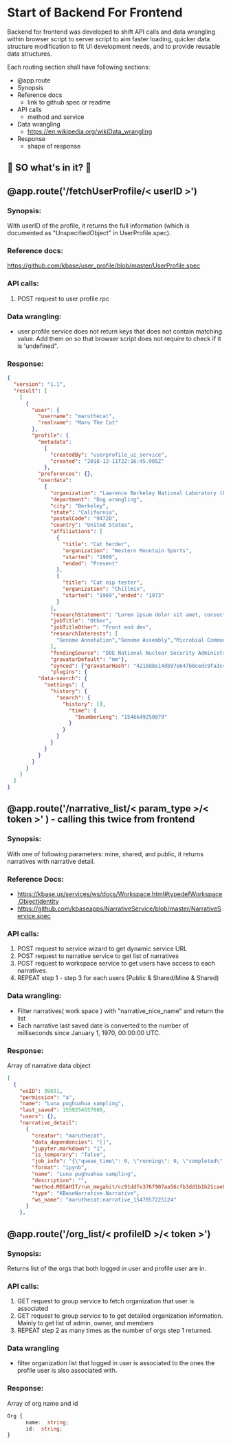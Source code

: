 # Start of Backend For Frontend

Backend for frontend was developed to shift API calls and data wrangling within browser script to server script to aim faster loading, quicker data structure modification to fit UI development needs, and to provide reusable data structures.

Each routing section shall have following sections:

- @app.route
- Synopsis
- Reference docs
  - link to github spec or readme
- API calls
  - method and service
- Data wrangling
  - https://en.wikipedia.org/wikiData_wrangling
- Response
  - shape of response

## 🍔 SO what's in it? 🍱

## @app.route('/fetchUserProfile/< userID >')

### Synopsis:
With userID of the profile, it returns the full information (which is documented as "UnspecifiedObject" in UserProfile.spec).

### Reference docs:

https://github.com/kbase/user_profile/blob/master/UserProfile.spec

### API calls:

1. POST request to user profile rpc

### Data wrangling:

- user profile service does not return keys that does not contain matching value. Add them on so that browser script does not require to check if it is 'undefined".

### Response:

```json
{
  "version": "1.1",
  "result": [
    [
      {
        "user": {
          "username": "maruthecat",
          "realname": "Maru The Cat"
        },
        "profile": {
          "metadata":
            {
              "createdBy": "userprofile_ui_service",
              "created": "2018-12-11T22:16:45.905Z"
            },
          "preferences": {},
          "userdata":
            {
              "organization": "Lawrence Berkeley National Laboratory (LBNL)",
              "department": "Dog wrangling",
              "city": "Berkeley",
              "state": "California",
              "postalCode": "94720",
              "country": "United States",
              "affiliations": [
                {
                  "title": "Cat herder",
                  "organization": "Western Mountain Sports",
                  "started": "1969",
                  "ended": "Present"
                },
                {
                  "title": "Cat nip tester",
                  "organization": "Chillmix",
                  "started": "1969","ended": "1973"
                }
              ],
              "researchStatement": "Lorem ipsum dolor sit amet, consectetur adipiscing elit. Donec non eleifend tortor. Curabitur finibus pulvinar orci, at vulputate leo. Phasellus pretium lectus non magna tempus, sed vehicula justo porttitor.",
              "jobTitle": "Other",
              "jobTitleOther": "Front end dev",
              "researchInterests": [
                "Genome Annotation","Genome Assembly","Microbial Communities","Comparative Genomics","Expression","Metabolic Modeling","Read Processing","Sequence Analysis","Utilities","Other"
              ],
              "fundingSource": "DOE National Nuclear Security Administration (NNSA)",
              "gravatarDefault": "mm"},
              "synced": {"gravatarHash": "4210d8e14db97e647b8cedc9fa3c4119"},
              "plugins": {
          "data-search": {
            "settings": {
              "history": {
                "search": {
                  "history": [],
                    "time": {
                      "$numberLong": "1546649250079"
                    }
                  }
                }
              }
            }
          }
        }
      }
    ]
  ]
}
```

## @app.route('/narrative_list/< param_type >/< token >' ) - calling this twice from frontend

### Synopsis:

With one of following parameters: mine, shared, and public, it returns narratives with narrative detail.

### Reference Docs:

-   https://kbase.us/services/ws/docs/Workspace.html#typedefWorkspace.ObjectIdentity
-   https://github.com/kbaseapps/NarrativeService/blob/master/NarrativeService.spec

### API calls:

1. POST request to service wizard to get dynamic service URL
2. POST request to narrative service to get list of narratives
3. POST request to workspace service to get users have access to each narratives.
4. REPEAT step 1 - step 3 for each users (Public & Shared/Mine & Shared)

### Data wrangling:

-   Filter narratives( work space ) with "narrative_nice_name" and return the list
-   Each narrative last saved date is converted to the number of milliseconds since January 1, 1970, 00:00:00 UTC.

### Response:

Array of narrative data object

```json
[
  {
    "wsID": 39031,
    "permission": "a",
    "name": "Luna pughuahua sampling",
    "last_saved": 1559254557000,
    "users": {},
    "narrative_detail":
      {
        "creator": "maruthecat",
        "data_dependencies": "[]",
        "jupyter.markdown": "1",
        "is_temporary": "false",
        "job_info": "{\"queue_time\": 0, \"running\": 0, \"completed\": 0, \"run_time\": 0, \"error\": 0}",
        "format": "ipynb",
        "name": "Luna pughuahua sampling",
        "description": "",
        "method.MEGAHIT/run_megahit/cc91ddfe376f907aa56cfb3dd1b1b21cae8885a6": "1",
        "type": "KBaseNarrative.Narrative",
        "ws_name": "maruthecat:narrative_1547057225124"
      }
    },
```

## @app.route('/org_list/< profileID >/< token >')

### Synopsis:
Returns list of the orgs that both logged in user and profile user are in.

### API calls:

1.  GET request to group service to fetch organization that user is associated
2.  GET request to group service to to get detailed organization information. Mainly to get list of admin, owner, and members
3.  REPEAT step 2 as many times as the number of orgs step 1 returned.

### Data wrangling

-   filter organization list that logged in user is associated to the ones the profile user is also associated with.

### Response:

Array of org name and id

```typescript
Org {
      name:  string;
      id:  string;
}
```
